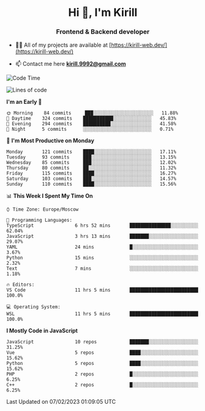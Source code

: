 <h1 align="center">Hi 👋, I'm Kirill</h1>
<h3 align="center">Frontend & Backend developer</h3>

- 👨‍💻 All of my projects are available at [https://kirill-web.dev/](https://kirill-web.dev/)

- 📫 Contact me here **kirill.9992@gmail.com**











<!--START_SECTION:waka-->
![Code Time](http://img.shields.io/badge/Code%20Time-1%2C280%20hrs%2024%20mins-blue)

![Lines of code](https://img.shields.io/badge/From%20Hello%20World%20I%27ve%20Written-532%20Thousand%20lines%20of%20code-blue)

**I'm an Early 🐤** 

```text
🌞 Morning    84 commits     ███░░░░░░░░░░░░░░░░░░░░░░   11.88% 
🌆 Daytime    324 commits    ███████████░░░░░░░░░░░░░░   45.83% 
🌃 Evening    294 commits    ██████████░░░░░░░░░░░░░░░   41.58% 
🌙 Night      5 commits      ░░░░░░░░░░░░░░░░░░░░░░░░░   0.71%

```
📅 **I'm Most Productive on Monday** 

```text
Monday       121 commits    ████░░░░░░░░░░░░░░░░░░░░░   17.11% 
Tuesday      93 commits     ███░░░░░░░░░░░░░░░░░░░░░░   13.15% 
Wednesday    85 commits     ███░░░░░░░░░░░░░░░░░░░░░░   12.02% 
Thursday     80 commits     ██░░░░░░░░░░░░░░░░░░░░░░░   11.32% 
Friday       115 commits    ████░░░░░░░░░░░░░░░░░░░░░   16.27% 
Saturday     103 commits    ███░░░░░░░░░░░░░░░░░░░░░░   14.57% 
Sunday       110 commits    ████░░░░░░░░░░░░░░░░░░░░░   15.56%

```


📊 **This Week I Spent My Time On** 

```text
⌚︎ Time Zone: Europe/Moscow

💬 Programming Languages: 
TypeScript               6 hrs 52 mins       ███████████████░░░░░░░░░░   62.04% 
JavaScript               3 hrs 13 mins       ███████░░░░░░░░░░░░░░░░░░   29.07% 
YAML                     24 mins             █░░░░░░░░░░░░░░░░░░░░░░░░   3.67% 
Python                   15 mins             ░░░░░░░░░░░░░░░░░░░░░░░░░   2.32% 
Text                     7 mins              ░░░░░░░░░░░░░░░░░░░░░░░░░   1.18%

🔥 Editors: 
VS Code                  11 hrs 5 mins       █████████████████████████   100.0%

💻 Operating System: 
WSL                      11 hrs 5 mins       █████████████████████████   100.0%

```

**I Mostly Code in JavaScript** 

```text
JavaScript               10 repos            ███████░░░░░░░░░░░░░░░░░░   31.25% 
Vue                      5 repos             ████░░░░░░░░░░░░░░░░░░░░░   15.62% 
Python                   5 repos             ████░░░░░░░░░░░░░░░░░░░░░   15.62% 
PHP                      2 repos             █░░░░░░░░░░░░░░░░░░░░░░░░   6.25% 
C++                      2 repos             █░░░░░░░░░░░░░░░░░░░░░░░░   6.25%

```



 Last Updated on 07/02/2023 01:09:05 UTC
<!--END_SECTION:waka-->
